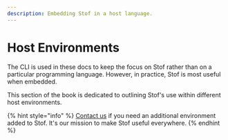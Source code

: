 ```yaml
---
description: Embedding Stof in a host language.
---
```


# Host Environments

The CLI is used in these docs to keep the focus on Stof rather than on a particular programming language. However, in practice, Stof is most useful when embedded.

This section of the book is dedicated to outlining Stof's use within different host environments.

{% hint style="info" %}
[Contact us](../../resources-and-information.md) if you need an additional environment added to Stof. It's our mission to make Stof useful everywhere.
{% endhint %}
